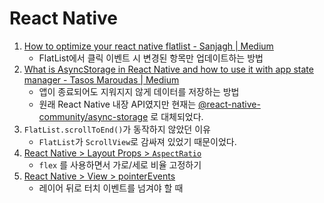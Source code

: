 # React Native

1. [How to optimize your react native flatlist - Sanjagh | Medium](https://medium.com/sanjagh/how-to-optimize-your-react-native-flatlist-946490c8c49b)
   - FlatList에서 클릭 이벤트 시 변경된 항목만 업데이트하는 방법
2. [What is AsyncStorage in React Native and how to use it with app state manager - Tasos Maroudas | Medium](https://medium.com/building-with-react-native/what-is-asyncstorage-in-react-native-and-how-you-to-use-it-with-app-state-manager-1x09-b8c636ce5f6e)
   - 앱이 종료되어도 지워지지 않게 데이터를 저장하는 방법
   - 원래 React Native 내장 API였지만 현재는 [@react-native-community/async-storage](https://github.com/react-native-community/async-storage) 로 대체되었다.
3. `FlatList.scrollToEnd()`가 동작하지 않았던 이유
   - `FlatList`가 `ScrollView`로 감싸져 있었기 때문이었다.
4. [React Native > Layout Props > `AspectRatio`](https://facebook.github.io/react-native/docs/layout-props#aspectratio)
   - `flex` 를 사용하면서 가로/세로 비율 고정하기
5. [React Native > View > pointerEvents](https://facebook.github.io/react-native/docs/view#pointerevents)
   - 레이어 뒤로 터치 이벤트를 넘겨야 할 때

